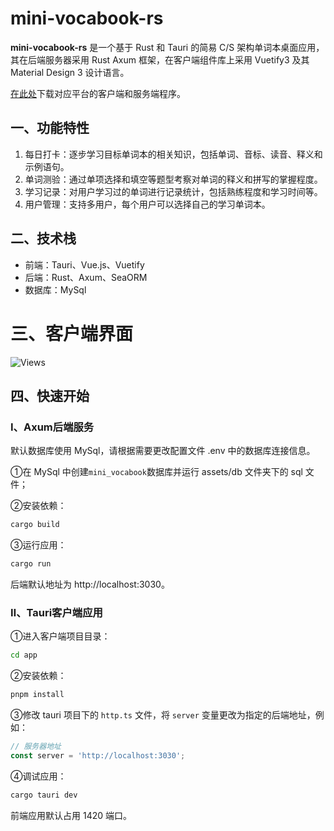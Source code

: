 # mini-vocabook-rs

**mini-vocabook-rs** 是一个基于 Rust 和 Tauri 的简易 C/S 架构单词本桌面应用，其在后端服务器采用 Rust Axum 框架，在客户端组件库上采用
Vuetify3 及其 Material Design 3 设计语言。

[在此处](https://github.com/TfiyuenLau/mini-vocabook-rs/releases)下载对应平台的客户端和服务端程序。

## 一、功能特性

1. 每日打卡：逐步学习目标单词本的相关知识，包括单词、音标、读音、释义和示例语句。
2. 单词测验：通过单项选择和填空等题型考察对单词的释义和拼写的掌握程度。
3. 学习记录：对用户学习过的单词进行记录统计，包括熟练程度和学习时间等。
4. 用户管理：支持多用户，每个用户可以选择自己的学习单词本。

## 二、技术栈

* 前端：Tauri、Vue.js、Vuetify
* 后端：Rust、Axum、SeaORM
* 数据库：MySql

# 三、客户端界面

![Views](assets/screenshots/result.jpeg)

## 四、快速开始

### Ⅰ、Axum后端服务

默认数据库使用 MySql，请根据需要更改配置文件 .env 中的数据库连接信息。

①在 MySql 中创建`mini_vocabook`数据库并运行 assets/db 文件夹下的 sql 文件；

②安装依赖：

~~~bash
cargo build
~~~

③运行应用：

~~~bash
cargo run
~~~

后端默认地址为 http://localhost:3030。

### Ⅱ、Tauri客户端应用

①进入客户端项目目录：

~~~bash
cd app
~~~

②安装依赖：

~~~bash
pnpm install
~~~

③修改 tauri 项目下的 `http.ts` 文件，将 `server` 变量更改为指定的后端地址，例如：
~~~ts
// 服务器地址
const server = 'http://localhost:3030';
~~~

④调试应用：

~~~bash
cargo tauri dev
~~~

前端应用默认占用 1420 端口。
